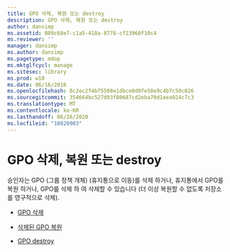 ```yaml
---
title: GPO 삭제, 복원 또는 destroy
description: GPO 삭제, 복원 또는 destroy
author: dansimp
ms.assetid: 089c68e7-c1a5-418a-8776-cf23960f10c4
ms.reviewer: ''
manager: dansimp
ms.author: dansimp
ms.pagetype: mdop
ms.mktglfcycl: manage
ms.sitesec: library
ms.prod: w10
ms.date: 06/16/2016
ms.openlocfilehash: 8c2ec2f4b75508e1dbce0d8fe58e9c4b7c50c026
ms.sourcegitcommit: 354664bc527d93f80687cd2eba70d1eea024c7c3
ms.translationtype: MT
ms.contentlocale: ko-KR
ms.lasthandoff: 06/26/2020
ms.locfileid: "10820903"
---
```

# GPO 삭제, 복원 또는 destroy


승인자는 GPO (그룹 정책 개체) (휴지통으로 이동)를 삭제 하거나, 휴지통에서 GPO를 복원 하거나, GPO를 삭제 하 여 삭제할 수 있습니다 (더 이상 복원할 수 없도록 저장소를 영구적으로 삭제).

-   [GPO 삭제](delete-a-gpo-approver.md)

-   [삭제된 GPO 복원](restore-a-deleted-gpo.md)

-   [GPO destroy](destroy-a-gpo.md)

 

 





